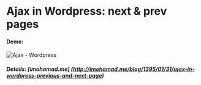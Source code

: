 # Ajax in Wordpress: next & prev pages
#### Demo:
![Ajax - Wordpress](https://dl.dropboxusercontent.com/s/f9eh688vtwuy85i/wordpress.gif)
##### Details: [imohamad.me] (http://imohamad.me/blog/1395/01/31/ajax-in-wordpress-previous-and-next-page)
